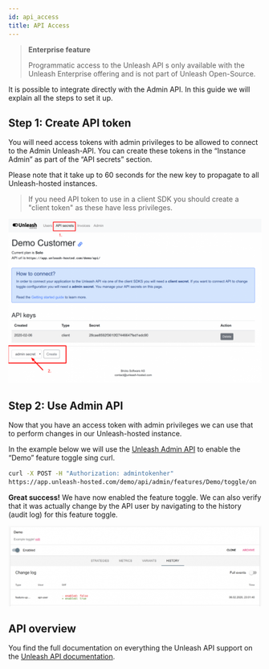 ```yaml
---
id: api_access
title: API Access
---
```


> **Enterprise feature**
>
> Programmatic access to the Unleash API s only available with the Unleash Enterprise offering and is not part of Unleash Open-Source.

It is possible to integrate directly with the Admin API. In this guide we will explain all the steps to set it up.

## Step 1: Create API token

You will need access tokens with admin privileges to be allowed to connect to the Admin Unleash-API. You can create these tokens in the “Instance Admin” as part of the “API secrets” section. 

Please note that it take up to 60 seconds for the new key to propagate to all Unleash-hosted instances. 

> If you need API token to use in a client SDK you should create a "client token" as these have less privileges.

![Create token](../assets/create_token.png)

## Step 2: Use Admin API

Now that you have an access token with admin privileges we can use that to perform changes in our Unleash-hosted instance. 

In the example below we will use the [Unleash Admin API](../api/admin/features) to enable the “Demo” feature toggle sing curl. 

```sh
curl -X POST -H "Authorization: admintokenher"
https://app.unleash-hosted.com/demo/api/admin/features/Demo/toggle/on
```

**Great success!** We have now enabled the feature toggle. We can also verify that it was actually change by the API user by navigating to the history (audit log) for this feature toggle.
  
![Create token](../assets/api_access_history.png)

## API overview

You find the full documentation on everything the Unleash API support on the [Unleash API documentation](../api/admin/features).
